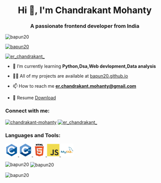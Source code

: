 <h1 align="center">Hi 👋, I'm Chandrakant Mohanty</h1>
<h3 align="center">A passionate frontend developer from India</h3>

<p align="left"> <img src="https://komarev.com/ghpvc/?username=bapun20&label=Profile%20views&color=0e75b6&style=flat" alt="bapun20" /> </p>

<p align="left"> <a href="https://github.com/ryo-ma/github-profile-trophy"><img src="https://github-profile-trophy.vercel.app/?username=bapun20" alt="bapun20" /></a> </p>

<p align="left"> <a href="https://twitter.com/er_chandrakant_" target="blank"><img src="https://img.shields.io/twitter/follow/er_chandrakant_?logo=twitter&style=for-the-badge" alt="er_chandrakant_" /></a> </p>

- 🌱 I’m currently learning **Python,Dsa,Web devlopment,Data analysis**

- 👨‍💻 All of my projects are available at [bapun20.github.io](bapun20.github.io)

- 📫 How to reach me **er.chandrakant.mohanty@gmail.com**

- 📄 Resume [Download](https://docs.google.com/document/d/1Egl3BuSg4zt0stDSnErdG3G6Wn_nx5JZicqo9h5z0XM/edit?usp=sharing)

<h3 align="left">Connect with me:</h3>
<p align="left">
  <a href="https://linkedin.com/in/chandrakant-mohanty" target="blank"><img align="center" src="https://raw.githubusercontent.com/rahuldkjain/github-profile-readme-generator/master/src/images/icons/Social/linked-in-alt.svg" alt="chandrakant-mohanty" height="30" width="40" /></a>
<a href="https://twitter.com/er_chandrakant_" target="blank"><img align="center" src="https://raw.githubusercontent.com/rahuldkjain/github-profile-readme-generator/master/src/images/icons/Social/twitter.svg" alt="er_chandrakant_" height="30" width="40" /></a>

</p>

<h3 align="left">Languages and Tools:</h3>
<p align="left"> <a href="https://www.cprogramming.com/" target="_blank" rel="noreferrer"> <img src="https://raw.githubusercontent.com/devicons/devicon/master/icons/c/c-original.svg" alt="c" width="40" height="40"/> </a> <a href="https://www.w3schools.com/cpp/" target="_blank" rel="noreferrer"> <img src="https://raw.githubusercontent.com/devicons/devicon/master/icons/cplusplus/cplusplus-original.svg" alt="cplusplus" width="40" height="40"/> </a> <a href="https://www.w3.org/html/" target="_blank" rel="noreferrer"> <img src="https://raw.githubusercontent.com/devicons/devicon/master/icons/html5/html5-original-wordmark.svg" alt="html5" width="40" height="40"/> </a> <a href="https://developer.mozilla.org/en-US/docs/Web/JavaScript" target="_blank" rel="noreferrer"> <img src="https://raw.githubusercontent.com/devicons/devicon/master/icons/javascript/javascript-original.svg" alt="javascript" width="40" height="40"/> </a> <a href="https://www.mysql.com/" target="_blank" rel="noreferrer"> <img src="https://raw.githubusercontent.com/devicons/devicon/master/icons/mysql/mysql-original-wordmark.svg" alt="mysql" width="40" height="40"/> </a> </p>

<p><img align="left" src="https://github-readme-stats.vercel.app/api/top-langs?username=bapun20&show_icons=true&locale=en&layout=compact" alt="bapun20" /></p>

<p>&nbsp;<img align="center" src="https://github-readme-stats.vercel.app/api?username=bapun20&show_icons=true&locale=en" alt="bapun20" /></p>

<p><img align="center" src="https://github-readme-streak-stats.herokuapp.com/?user=bapun20&" alt="bapun20" /></p>
